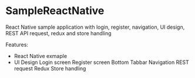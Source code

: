 # SampleReactNative
React Native sample application with login, register, navigation, UI design, REST API request, redux and store handling

Features:
- React Native exmaple
- UI Design
Login screen
Register screen
Bottom Tabbar
Navigation
REST request
Redux Store handling
